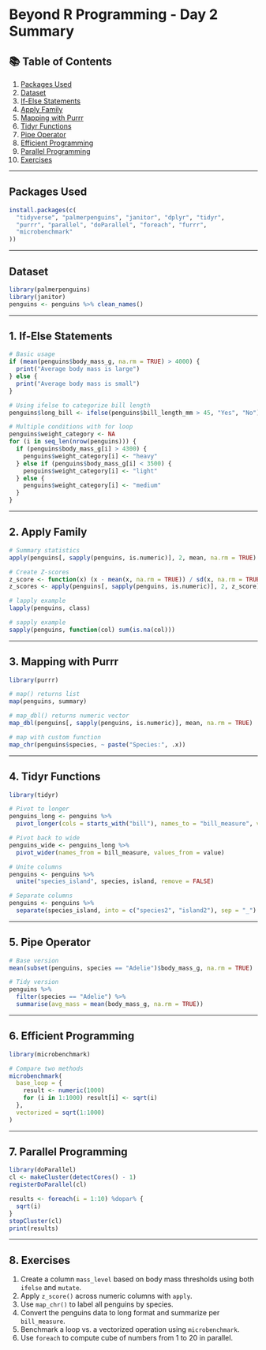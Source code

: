 
# Beyond R Programming - Day 2 Summary

## 📚 Table of Contents

1. [Packages Used](#packages-used)
2. [Dataset](#dataset)
3. [If-Else Statements](#1-if-else-statements)
4. [Apply Family](#2-apply-family)
5. [Mapping with Purrr](#3-mapping-with-purrr)
6. [Tidyr Functions](#4-tidyr-functions)
7. [Pipe Operator](#5-pipe-operator)
8. [Efficient Programming](#6-efficient-programming)
9. [Parallel Programming](#7-parallel-programming)
10. [Exercises](#8-exercises)

---

## Packages Used

```r
install.packages(c(
  "tidyverse", "palmerpenguins", "janitor", "dplyr", "tidyr",
  "purrr", "parallel", "doParallel", "foreach", "furrr", 
  "microbenchmark"
))
```

---

## Dataset

```r
library(palmerpenguins)
library(janitor)
penguins <- penguins %>% clean_names()
```

---

## 1. If-Else Statements

```r
# Basic usage
if (mean(penguins$body_mass_g, na.rm = TRUE) > 4000) {
  print("Average body mass is large")
} else {
  print("Average body mass is small")
}

# Using ifelse to categorize bill length
penguins$long_bill <- ifelse(penguins$bill_length_mm > 45, "Yes", "No")

# Multiple conditions with for loop
penguins$weight_category <- NA
for (i in seq_len(nrow(penguins))) {
  if (penguins$body_mass_g[i] > 4300) {
    penguins$weight_category[i] <- "heavy"
  } else if (penguins$body_mass_g[i] < 3500) {
    penguins$weight_category[i] <- "light"
  } else {
    penguins$weight_category[i] <- "medium"
  }
}
```

---

## 2. Apply Family

```r
# Summary statistics
apply(penguins[, sapply(penguins, is.numeric)], 2, mean, na.rm = TRUE)

# Create Z-scores
z_score <- function(x) (x - mean(x, na.rm = TRUE)) / sd(x, na.rm = TRUE)
z_scores <- apply(penguins[, sapply(penguins, is.numeric)], 2, z_score)

# lapply example
lapply(penguins, class)

# sapply example
sapply(penguins, function(col) sum(is.na(col)))
```

---

## 3. Mapping with Purrr

```r
library(purrr)

# map() returns list
map(penguins, summary)

# map_dbl() returns numeric vector
map_dbl(penguins[, sapply(penguins, is.numeric)], mean, na.rm = TRUE)

# map with custom function
map_chr(penguins$species, ~ paste("Species:", .x))
```

---

## 4. Tidyr Functions

```r
library(tidyr)

# Pivot to longer
penguins_long <- penguins %>%
  pivot_longer(cols = starts_with("bill"), names_to = "bill_measure", values_to = "value")

# Pivot back to wide
penguins_wide <- penguins_long %>%
  pivot_wider(names_from = bill_measure, values_from = value)

# Unite columns
penguins <- penguins %>%
  unite("species_island", species, island, remove = FALSE)

# Separate columns
penguins <- penguins %>%
  separate(species_island, into = c("species2", "island2"), sep = "_")
```

---

## 5. Pipe Operator

```r
# Base version
mean(subset(penguins, species == "Adelie")$body_mass_g, na.rm = TRUE)

# Tidy version
penguins %>%
  filter(species == "Adelie") %>%
  summarise(avg_mass = mean(body_mass_g, na.rm = TRUE))
```

---

## 6. Efficient Programming

```r
library(microbenchmark)

# Compare two methods
microbenchmark(
  base_loop = {
    result <- numeric(1000)
    for (i in 1:1000) result[i] <- sqrt(i)
  },
  vectorized = sqrt(1:1000)
)
```

---

## 7. Parallel Programming

```r
library(doParallel)
cl <- makeCluster(detectCores() - 1)
registerDoParallel(cl)

results <- foreach(i = 1:10) %dopar% {
  sqrt(i)
}
stopCluster(cl)
print(results)
```

---

## 8. Exercises

1. Create a column `mass_level` based on body mass thresholds using both `ifelse` and `mutate`.
2. Apply `z_score()` across numeric columns with `apply`.
3. Use `map_chr()` to label all penguins by species.
4. Convert the penguins data to long format and summarize per `bill_measure`.
5. Benchmark a loop vs. a vectorized operation using `microbenchmark`.
6. Use `foreach` to compute cube of numbers from 1 to 20 in parallel.

